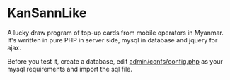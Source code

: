 # KanSannLike
A lucky draw program of top-up cards from mobile operators in Myanmar.
It's wrritten in pure PHP in server side, mysql in database and jquery for ajax.

Before you test it, create a database, edit [admin/confs/config.php](admin/confs/config.php) as your mysql requirements and import the sql file.
